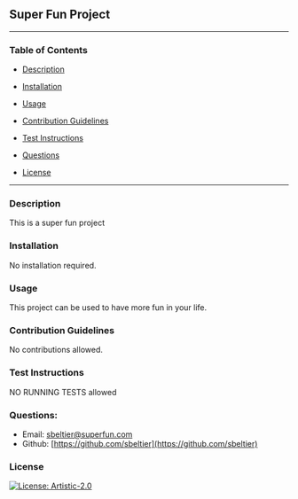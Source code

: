 ## Super Fun Project

---

### Table of Contents
* [Description](#description)

* [Installation](#installation)

* [Usage](#usage)

* [Contribution Guidelines](#contribution-guidelines)

* [Test Instructions](#test-instructions)

* [Questions](#questions)

* [License](#license)

---

### Description
This is a super fun project


### Installation
No installation required.


### Usage
This project can be used to have more fun in your life.


### Contribution Guidelines
No contributions allowed.


### Test Instructions
NO RUNNING TESTS allowed


### Questions:

* Email: sbeltier@superfun.com
* Github: [https://github.com/sbeltier](https://github.com/sbeltier)


### License
[![License: Artistic-2.0](https://img.shields.io/badge/License-Perl-0298c3.svg)](https://opensource.org/licenses/Artistic-2.0)